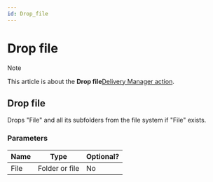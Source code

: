 ```yaml
---
id: Drop_file
---
```


# Drop file



> [!NOTE]
> This article is about the **Drop file**[Delivery Manager action](/docs/Continuous_delivery/Delivery_Manager_actions_by_name).

## **Drop file**

Drops "File" and all its subfolders from the file system if "File" exists.

### Parameters

|**Name**|**Type**|**Optional?**|
|--------|--------|--------|
|File    |Folder or file|No      |



 